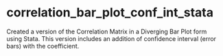 # correlation_bar_plot_conf_int_stata
Created a version of the Correlation Matrix in a Diverging Bar Plot form using Stata. This version includes an addition of confidence interval (error bars) with the coefficient.
